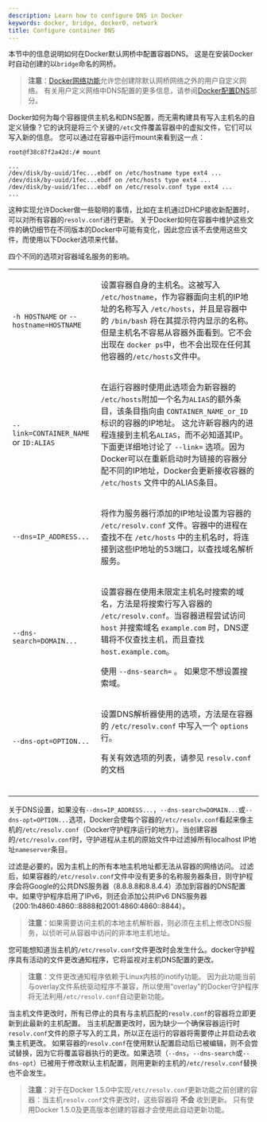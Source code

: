 ```yaml
---
description: Learn how to configure DNS in Docker
keywords: docker, bridge, docker0, network
title: Configure container DNS
---
```


本节中的信息说明如何在Docker默认网桥中配置容器DNS。 这是在安装Docker时自动创建的以`bridge`命名的网桥。

> **注意**：[Docker网络功能](../index.md)允许您创建除默认网桥网络之外的用户自定义网络。 有关用户定义网络中DNS配置的更多信息，请参阅[Docker配置DNS](../configure-dns.md)部分。

Docker如何为每个容器提供主机名和DNS配置，而无需构建具有写入主机名的自定义镜像？它的诀窍是将三个关键的`/etc`文件覆盖容器中的虚拟文件，它们可以写入新的信息。 您可以通过在容器中运行mount来看到这一点：
```
root@f38c87f2a42d:/# mount

...
/dev/disk/by-uuid/1fec...ebdf on /etc/hostname type ext4 ...
/dev/disk/by-uuid/1fec...ebdf on /etc/hosts type ext4 ...
/dev/disk/by-uuid/1fec...ebdf on /etc/resolv.conf type ext4 ...
...
```

这种实现允许Docker做一些聪明的事情，比如在主机通过DHCP接收新配置时，可以对所有容器的`resolv.conf`进行更新。 关于Docker如何在容器中维护这些文件的确切细节在不同版本的Docker中可能有变化，因此您应该不去使用这些文件，而使用以下Docker选项来代替。

四个不同的选项对容器域名服务的影响。
<table>
  <tr>
    <td>
    <p>
    <code>-h HOSTNAME</code> or <code>--hostname=HOSTNAME</code>
    </p>
    </td>
    <td>
    <p>
    设置容器自身的主机名。这被写入 <code>/etc/hostname</code>，作为容器面向主机的IP地址的名称写入 <code>/etc/hosts</code>，并且是容器中的 <code>/bin/bash</code> 将在其提示符内显示的名称。但是主机名不容易从容器外面看到。它不会出现在 <code>docker ps</code>中，也不会出现在任何其他容器的<code>/etc/hosts</code>文件中。  
    </p>
    </td>
  </tr>
  <tr>
    <td>
    <p>
    <code>--link=CONTAINER_NAME</code> or <code>ID:ALIAS</code>
    </p>
    </td>
    <td>
    <p>
    在运行容器时使用此选项会为新容器的 <code>/etc/hosts</code>附加一个名为<code>ALIAS</code>的额外条目，该条目指向由 <code>CONTAINER_NAME_or_ID</code> 标识的容器的IP地址。 这允许新容器内的进程连接到主机名<code>ALIAS</code>，而不必知道其IP。下面更详细地讨论了 <code>--link=</code> 选项。因为Docker可以在重新启动时为链接的容器分配不同的IP地址，Docker会更新接收容器的 <code>/etc/hosts</code> 文件中的ALIAS条目。  
</p>
    </td>
  </tr>
  <tr>
    <td><p>
    <code>--dns=IP_ADDRESS...</code>
    </p></td>
    <td><p>
将作为服务器行添加的IP地址设置为容器的 <code>/etc/resolv.conf</code> 文件。容器中的进程在查找不在 <code>/etc/hosts</code> 中的主机名时，将连接到这些IP地址的53端口，以查找域名解析服务。
</p></td>
  </tr>
  <tr>
    <td><p>
    <code>--dns-search=DOMAIN...</code>
    </p></td>
    <td><p>
    设置容器在使用未限定主机名时搜索的域名，方法是将搜索行写入容器的 <code>/etc/resolv.conf</code>。当容器进程尝试访问 <code>host</code> 并搜索域名 <code>example.com</code> 时，DNS逻辑将不仅查找主机，而且查找 <code>host.example.com</code>。
    </p>
    <p>
    使用 <code>--dns-search=</code> 。 如果您不想设置搜索域。  
    </p>
    </td>
  </tr>
  <tr>
    <td><p>
    <code>--dns-opt=OPTION...</code>
    </p></td>
    <td><p>
    设置DNS解析器使用的选项，方法是在容器的 <code>/etc/resolv.conf</code> 中写入一个 <code>options</code> 行。  
    </p>
    <p>
    有关有效选项的列表，请参见 <code>resolv.conf</code> 的文档  
    </p></td>
  </tr>
  <tr>
    <td><p></p></td>
    <td><p></p></td>
  </tr>
</table>


关于DNS设置，如果没有`--dns=IP_ADDRESS...`，`--dns-search=DOMAIN...`或`--dns-opt=OPTION...`选项，Docker会使每个容器的`/etc/resolv.conf`看起来像主机的`/etc/resolv.conf`（Docker守护程序运行的地方）。当创建容器的`/etc/resolv.conf`时，守护进程从主机的原始文件中过滤掉所有localhost IP地址`nameserver`条目。

过滤是必要的，因为主机上的所有本地主机地址都无法从容器的网络访问。 过滤后，如果容器的`/etc/resolv.conf`文件中没有更多的名称服务器条目，则守护程序会将Google的公共DNS服务器（8.8.8.8和8.8.4.4）添加到容器的DNS配置中。如果守护程序启用了IPv6，则还会添加公共IPv6 DNS服务器（200:1h4860:4860::8888和2001:4860:4860::8844）。

> **注意**：如果需要访问主机的本地主机解析器，则必须在主机上修改DNS服务，以侦听可从容器中访问的非本地主机地址。

您可能想知道当主机的`/etc/resolv.conf`文件更改时会发生什么。docker守护程序具有活动的文件更改通知程序，它将监视对主机DNS配置的更改。

> **注意**：文件更改通知程序依赖于Linux内核的inotify功能。 因为此功能当前与overlay文件系统驱动程序不兼容，所以使用“overlay”的Docker守护程序将无法利用`/etc/resolv.conf`自动更新功能。

当主机文件更改时，所有已停止的具有与主机匹配的`resolv.conf`的容器将立即更新到此最新的主机配置。 当主机配置更改时，因为缺少一个确保容器运行时`resolv.conf`文件的原子写入的工具，所以正在运行的容器将需要停止并启动去收集主机更改。 如果容器的`resolv.conf`在使用默认配置启动后已被编辑，则不会尝试替换，因为它将覆盖容器执行的更改。如果选项（`--dns`，`--dns-search`或`--dns-opt`）已被用于修改默认主机配置，则用更新的主机的`/etc/resolv.conf`替换也不会发生。

> **注意**：对于在Docker 1.5.0中实现`/etc/resolv.conf`更新功能之前创建的容器：当主机`resolv.conf`文件更改时，这些容器将 **不会** 收到更新。 只有使用Docker 1.5.0及更高版本创建的容器才会使用此自动更新功能。
